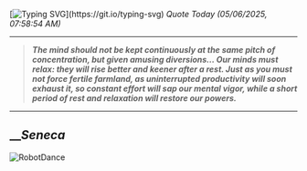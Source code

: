 [![Typing SVG](https://readme-typing-svg.herokuapp.com?font=Press+Start+2P&color=C2F784&size=35&width=900&height=100&lines=Hello+World%2C+I'm+Hung+!)](https://git.io/typing-svg) 
_Quote Today (05/06/2025, 07:58:54 AM)_
___
>**_The mind should not be kept continuously at the same pitch of concentration, but given amusing diversions… Our minds must relax: they will rise better and keener after a rest. Just as you must not force fertile farmland, as uninterrupted productivity will soon exhaust it, so constant effort will sap our mental vigor, while a short period of rest and relaxation will restore our powers._**
___

## __**_Seneca_**

![RobotDance](src/assets/images/robot-dancing-dribble.gif?style=center)
